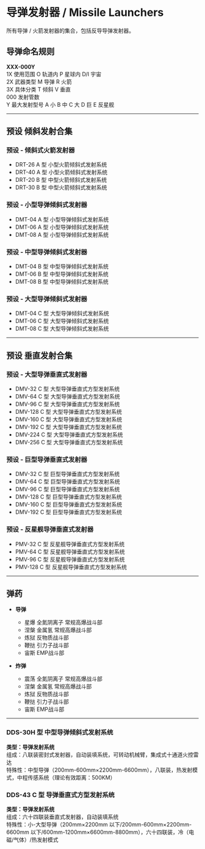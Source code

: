 # 导弹发射器 / Missile Launchers

所有导弹 / 火箭发射器的集合，包括反导导弹发射器。

## 导弹命名规则

**XXX-000Y**  
1X 使用范围 O 轨道内 P 星球内 D/I 宇宙  
2X 武器类型 M 导弹 R 火箭  
3X 具体分类 T 倾斜 V 垂直  
000 发射管数  
Y 最大发射型号 A 小 B 中 C 大 D 巨 E 反星舰

---

## 预设 倾斜发射合集

### 预设 - 倾斜式火箭发射器

- DRT-26 A 型 小型火箭倾斜式发射系统
- DRT-40 A 型 小型火箭倾斜式发射系统
- DRT-20 B 型 中型火箭倾斜式发射系统
- DRT-30 B 型 中型火箭倾斜式发射系统

### 预设 - 小型导弹倾斜式发射器

- DMT-04 A 型 小型导弹倾斜式发射系统
- DMT-06 A 型 小型导弹倾斜式发射系统
- DMT-08 A 型 小型导弹倾斜式发射系统

### 预设 - 中型导弹倾斜式发射器

- DMT-04 B 型 中型导弹倾斜式发射系统
- DMT-06 B 型 中型导弹倾斜式发射系统
- DMT-08 B 型 中型导弹倾斜式发射系统

### 预设 - 大型导弹倾斜式发射器

- DMT-04 C 型 大型导弹倾斜式发射系统
- DMT-06 C 型 大型导弹倾斜式发射系统
- DMT-08 C 型 大型导弹倾斜式发射系统

---

## 预设 垂直发射合集

### 预设 - 大型导弹垂直式发射器

- DMV-32 C 型 大型导弹垂直式方型发射系统
- DMV-64 C 型 大型导弹垂直式方型发射系统
- DMV-96 C 型 大型导弹垂直式方型发射系统
- DMV-128 C 型 大型导弹垂直式方型发射系统
- DMV-160 C 型 大型导弹垂直式方型发射系统
- DMV-192 C 型 大型导弹垂直式方型发射系统
- DMV-224 C 型 大型导弹垂直式方型发射系统
- DMV-256 C 型 大型导弹垂直式方型发射系统

### 预设 - 巨型导弹垂直式发射器

- DMV-32 C 型 巨型导弹垂直式方型发射系统
- DMV-64 C 型 巨型导弹垂直式方型发射系统
- DMV-96 C 型 巨型导弹垂直式方型发射系统
- DMV-128 C 型 巨型导弹垂直式方型发射系统
- DMV-160 C 型 巨型导弹垂直式方型发射系统
- DMV-192 C 型 巨型导弹垂直式方型发射系统

### 预设 - 反星舰导弹垂直式发射器

- PMV-32 C 型 反星舰导弹垂直式方型发射系统
- PMV-64 C 型 反星舰导弹垂直式方型发射系统
- PMV-96 C 型 反星舰导弹垂直式方型发射系统
- PMV-128 C 型 反星舰导弹垂直式方型发射系统

---

## 弹药

- **导弹**
  - 星爆 全氮阴离子 常规高爆战斗部
  - 涅槃 金属氢 常规高爆战斗部
  - 炼狱 反物质战斗部
  - 鞭挞 引力子战斗部
  - 宙斯 EMP战斗部

- **炸弹**
  - 震荡 全氮阴离子 常规高爆战斗部
  - 涅槃 金属氢 常规高爆战斗部
  - 炼狱 反物质战斗部
  - 鞭挞 引力子战斗部
  - 宙斯 EMP战斗部

---

### DDS-30H 型 中型导弹倾斜式发射系统

**类型：导弹发射系统**  
组成：八联装密封式发射器，自动装填系统，可转动机械臂，集成式十通道火控雷达  
特殊性：中型导弹（200mm-600mm×2200mm-6600mm），八联装，热发射模式，中程传感系统（理论有效距离：500KM）

### DDS-43 C 型 导弹垂直式方型发射系统

**类型：导弹发射系统**  
组成：六十四联装垂直式发射器，自动装填系统  
特殊性：小-大型导弹（200mm×2200mm 以下/200mm-600mm×2200mm-6600mm 以下/600mm-1200mm×6600mm-8800mm），六十四联装，冷（电磁/气体）/热发射模式
